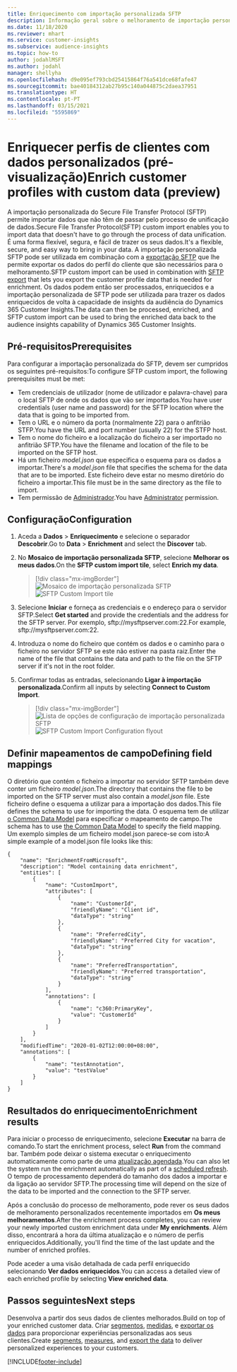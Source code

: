 ```yaml
---
title: Enriquecimento com importação personalizada SFTP
description: Informação geral sobre o melhoramento de importação personalizado SFTP.
ms.date: 11/18/2020
ms.reviewer: mhart
ms.service: customer-insights
ms.subservice: audience-insights
ms.topic: how-to
author: jodahlMSFT
ms.author: jodahl
manager: shellyha
ms.openlocfilehash: d9e095ef793cbd25415864f76a541dce68fafe47
ms.sourcegitcommit: bae40184312ab27b95c140a044875c2daea37951
ms.translationtype: HT
ms.contentlocale: pt-PT
ms.lasthandoff: 03/15/2021
ms.locfileid: "5595869"
---
```

# <a name="enrich-customer-profiles-with-custom-data-preview"></a><span data-ttu-id="4709d-103">Enriquecer perfis de clientes com dados personalizados (pré-visualização)</span><span class="sxs-lookup"><span data-stu-id="4709d-103">Enrich customer profiles with custom data (preview)</span></span>

<span data-ttu-id="4709d-104">A importação personalizada do Secure File Transfer Protocol (SFTP) permite importar dados que não têm de passar pelo processo de unificação de dados.</span><span class="sxs-lookup"><span data-stu-id="4709d-104">Secure File Transfer Protocol(SFTP) custom import enables you to import data that doesn't have to go through the process of data unification.</span></span> <span data-ttu-id="4709d-105">É uma forma flexível, segura, e fácil de trazer os seus dados.</span><span class="sxs-lookup"><span data-stu-id="4709d-105">It's a flexible, secure, and easy way to bring in your data.</span></span> <span data-ttu-id="4709d-106">A importação personalizada SFTP pode ser utilizada em combinação com a [exportação SFTP](export-sftp.md) que lhe permite exportar os dados do perfil do cliente que são necessários para o melhoramento.</span><span class="sxs-lookup"><span data-stu-id="4709d-106">SFTP custom import can be used in combination with [SFTP export](export-sftp.md) that lets you export the customer profile data that is needed for enrichment.</span></span> <span data-ttu-id="4709d-107">Os dados podem então ser processados, enriquecidos e a importação personalizada de SFTP pode ser utilizada para trazer os dados enriquecidos de volta à capacidade de insights da audiência do Dynamics 365 Customer Insights.</span><span class="sxs-lookup"><span data-stu-id="4709d-107">The data can then be processed, enriched, and SFTP custom import can be used to bring the enriched data back to the audience insights capability of Dynamics 365 Customer Insights.</span></span>

## <a name="prerequisites"></a><span data-ttu-id="4709d-108">Pré-requisitos</span><span class="sxs-lookup"><span data-stu-id="4709d-108">Prerequisites</span></span>

<span data-ttu-id="4709d-109">Para configurar a importação personalizada do SFTP, devem ser cumpridos os seguintes pré-requisitos:</span><span class="sxs-lookup"><span data-stu-id="4709d-109">To configure SFTP custom import, the following prerequisites must be met:</span></span>

- <span data-ttu-id="4709d-110">Tem credenciais de utilizador (nome de utilizador e palavra-chave) para o local SFTP de onde os dados que vão ser importados.</span><span class="sxs-lookup"><span data-stu-id="4709d-110">You have user credentials (user name and password) for the SFTP location where the data that is going to be imported from.</span></span>
- <span data-ttu-id="4709d-111">Tem o URL e o número da porta (normalmente 22) para o anfitrião STFP.</span><span class="sxs-lookup"><span data-stu-id="4709d-111">You have the URL and port number (usually 22) for the STFP host.</span></span>
- <span data-ttu-id="4709d-112">Tem o nome do ficheiro e a localização do ficheiro a ser importado no anfitrião SFTP.</span><span class="sxs-lookup"><span data-stu-id="4709d-112">You have the filename and location of the file to be imported on the SFTP host.</span></span>
- <span data-ttu-id="4709d-113">Há um ficheiro *model.json* que especifica o esquema para os dados a importar.</span><span class="sxs-lookup"><span data-stu-id="4709d-113">There's a *model.json* file that specifies the schema for the data that are to be imported.</span></span> <span data-ttu-id="4709d-114">Este ficheiro deve estar no mesmo diretório do ficheiro a importar.</span><span class="sxs-lookup"><span data-stu-id="4709d-114">This file must be in the same directory as the file to import.</span></span>
- <span data-ttu-id="4709d-115">Tem permissão de [Administrador](permissions.md#administrator).</span><span class="sxs-lookup"><span data-stu-id="4709d-115">You have [Administrator](permissions.md#administrator) permission.</span></span>

## <a name="configuration"></a><span data-ttu-id="4709d-116">Configuração</span><span class="sxs-lookup"><span data-stu-id="4709d-116">Configuration</span></span>

1. <span data-ttu-id="4709d-117">Aceda a **Dados** > **Enriquecimento** e selecione o separador **Descobrir**.</span><span class="sxs-lookup"><span data-stu-id="4709d-117">Go to **Data** > **Enrichment** and select the **Discover** tab.</span></span>

1. <span data-ttu-id="4709d-118">No **Mosaico de importação personalizada SFTP**, selecione **Melhorar os meus dados**.</span><span class="sxs-lookup"><span data-stu-id="4709d-118">On the **SFTP custom import tile**, select **Enrich my data**.</span></span>

   > [!div class="mx-imgBorder"]
   > <span data-ttu-id="4709d-119">![Mosaico de importação personalizada SFTP](media/SFTP_Custom_Import_tile.png "Mosaico de importação personalizada SFTP")</span><span class="sxs-lookup"><span data-stu-id="4709d-119">![SFTP Custom Import tile](media/SFTP_Custom_Import_tile.png "SFTP Custom Import tile")</span></span>

1. <span data-ttu-id="4709d-120">Selecione **Iniciar** e forneça as credenciais e o endereço para o servidor SFTP.</span><span class="sxs-lookup"><span data-stu-id="4709d-120">Select **Get started** and provide the credentials and the address for the SFTP server.</span></span> <span data-ttu-id="4709d-121">Por exemplo, sftp://mysftpserver.com:22.</span><span class="sxs-lookup"><span data-stu-id="4709d-121">For example, sftp://mysftpserver.com:22.</span></span>

1. <span data-ttu-id="4709d-122">Introduza o nome do ficheiro que contém os dados e o caminho para o ficheiro no servidor SFTP se este não estiver na pasta raiz.</span><span class="sxs-lookup"><span data-stu-id="4709d-122">Enter the name of the file that contains the data and path to the file on the SFTP server if it's not in the root folder.</span></span>

1. <span data-ttu-id="4709d-123">Confirmar todas as entradas, selecionando **Ligar à importação personalizada**.</span><span class="sxs-lookup"><span data-stu-id="4709d-123">Confirm all inputs by selecting **Connect to Custom Import**.</span></span>

   > [!div class="mx-imgBorder"]
   > <span data-ttu-id="4709d-124">![Lista de opções de configuração de importação personalizada SFTP](media/SFTP_Custom_Import_Configuration_flyout.png "Lista de opções de configuração de importação personalizada SFTP")</span><span class="sxs-lookup"><span data-stu-id="4709d-124">![SFTP Custom Import Configuration flyout](media/SFTP_Custom_Import_Configuration_flyout.png "SFTP Custom Import Configuration flyout")</span></span>

## <a name="defining-field-mappings"></a><span data-ttu-id="4709d-125">Definir mapeamentos de campo</span><span class="sxs-lookup"><span data-stu-id="4709d-125">Defining field mappings</span></span> 

<span data-ttu-id="4709d-126">O diretório que contém o ficheiro a importar no servidor SFTP também deve conter um ficheiro *model.json*.</span><span class="sxs-lookup"><span data-stu-id="4709d-126">The directory that contains the file to be imported on the SFTP server must also contain a *model.json* file.</span></span> <span data-ttu-id="4709d-127">Este ficheiro define o esquema a utilizar para a importação dos dados.</span><span class="sxs-lookup"><span data-stu-id="4709d-127">This file defines the schema to use for importing the data.</span></span> <span data-ttu-id="4709d-128">O esquema tem de utilizar [o Common Data Model](/common-data-model/) para especificar o mapeamento de campo.</span><span class="sxs-lookup"><span data-stu-id="4709d-128">The schema has to use [the Common Data Model](/common-data-model/) to specify the field mapping.</span></span> <span data-ttu-id="4709d-129">Um exemplo simples de um ficheiro model.json parece-se com isto:</span><span class="sxs-lookup"><span data-stu-id="4709d-129">A simple example of a model.json file looks like this:</span></span>

```
{
    "name": "EnrichmentFromMicrosoft",
    "description": "Model containing data enrichment",
    "entities": [
        {
            "name": "CustomImport",
            "attributes": [
                {
                    "name": "CustomerId",
                    "friendlyName": "Client id",
                    "dataType": "string"
                },
                {
                    "name": "PreferredCity",
                    "friendlyName": "Preferred City for vacation",
                    "dataType": "string"
                },
                {
                    "name": "PreferredTransportation",
                    "friendlyName": "Preferred transportation",
                    "dataType": "string"
                }
            ],
            "annotations": [
                {
                    "name": "c360:PrimaryKey",
                    "value": "CustomerId"
                }
            ]
        }
    ],
    "modifiedTime": "2020-01-02T12:00:00+08:00",
    "annotations": [
        {
            "name": "testAnnotation",
            "value": "testValue"
        }
    ]
}
```

## <a name="enrichment-results"></a><span data-ttu-id="4709d-130">Resultados do enriquecimento</span><span class="sxs-lookup"><span data-stu-id="4709d-130">Enrichment results</span></span>

<span data-ttu-id="4709d-131">Para iniciar o processo de enriquecimento, selecione **Executar** na barra de comando.</span><span class="sxs-lookup"><span data-stu-id="4709d-131">To start the enrichment process, select **Run** from the command bar.</span></span> <span data-ttu-id="4709d-132">Também pode deixar o sistema executar o enriquecimento automaticamente como parte de uma [atualização agendada](system.md#schedule-tab).</span><span class="sxs-lookup"><span data-stu-id="4709d-132">You can also let the system run the enrichment automatically as part of a [scheduled refresh](system.md#schedule-tab).</span></span> <span data-ttu-id="4709d-133">O tempo de processamento dependerá do tamanho dos dados a importar e da ligação ao servidor SFTP.</span><span class="sxs-lookup"><span data-stu-id="4709d-133">The processing time will depend on the size of the data to be imported and the connection to the SFTP server.</span></span>

<span data-ttu-id="4709d-134">Após a conclusão do processo de melhoramento, pode rever os seus dados de melhoramento personalizados recentemente importados em **Os meus melhoramentos**.</span><span class="sxs-lookup"><span data-stu-id="4709d-134">After the enrichment process completes, you can review your newly imported custom enrichment data under **My enrichments**.</span></span> <span data-ttu-id="4709d-135">Além disso, encontrará a hora da última atualização e o número de perfis enriquecidos.</span><span class="sxs-lookup"><span data-stu-id="4709d-135">Additionally, you'll find the time of the last update and the number of enriched profiles.</span></span>

<span data-ttu-id="4709d-136">Pode aceder a uma visão detalhada de cada perfil enriquecido selecionando **Ver dados enriquecidos**.</span><span class="sxs-lookup"><span data-stu-id="4709d-136">You can access a detailed view of each enriched profile by selecting **View enriched data**.</span></span>

## <a name="next-steps"></a><span data-ttu-id="4709d-137">Passos seguintes</span><span class="sxs-lookup"><span data-stu-id="4709d-137">Next steps</span></span>

<span data-ttu-id="4709d-138">Desenvolva a partir dos seus dados de clientes melhorados.</span><span class="sxs-lookup"><span data-stu-id="4709d-138">Build on top of your enriched customer data.</span></span> <span data-ttu-id="4709d-139">Criar [segmentos](segments.md), [medidas](measures.md), e [exportar os dados](export-destinations.md) para proporcionar experiências personalizadas aos seus clientes.</span><span class="sxs-lookup"><span data-stu-id="4709d-139">Create [segments](segments.md), [measures](measures.md), and [export the data](export-destinations.md) to deliver personalized experiences to your customers.</span></span>




[!INCLUDE[footer-include](../includes/footer-banner.md)]